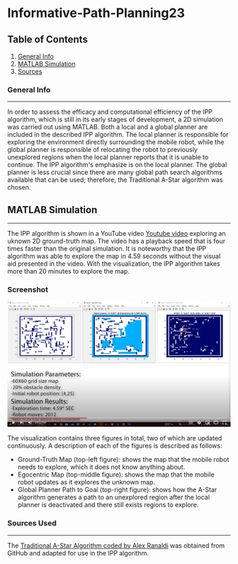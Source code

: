 # Informative-Path-Planning23

## Table of Contents
1. [General Info](#general-info)
2. [MATLAB Simulation](#matlab-simulation)
3. [Sources](sources-used)

### General Info
***
In order to assess the efficacy and computational efficiency of the IPP algorithm, which is still in its early stages of development, a 2D simulation was carried out using MATLAB. Both a local and a global planner are included in the described IPP algorithm. The local planner is responsible for exploring the environment directly surrounding the mobile robot, while the global planner is responsible of relocating the robot to previously unexplored regions when the local planner reports that it is unable to continue. The IPP algorithm's emphasize is on the local planner. The global planner is less crucial  since there are many global path search algorithms available that can be used; therefore, the Traditional A-Star algorithm  was chosen.



## MATLAB Simulation
***
The IPP algorithm is shown in a YouTube video [Youtube video](https://youtu.be/Fi9cuvjKcn8) exploring an uknown 2D ground-truth map. The video has a playback speed that is four times faster than the original simulation. It is noteworthy that the IPP algorithm was able to explore the map in 4.59 seconds without the visual aid presented in the video. With the visualization, the IPP algorithm takes more than 20 minutes to explore the map.
 
 ### Screenshot
![Image text](matlab-simulation-video.PNG)

The visualization contains three figures in total, two of which are updated continuously. A description of each of the figures is described as follows:

* Ground-Truth Map (top-left figure): shows the map that the mobile robot needs to explore, which it does not know anything about.
*  Egocentric Map (top-middle figure): shows the map that the mobile robot updates as it explores the unknown map.
*  Global Planner Path to Goal (top-right figure): shows how the A-Star algorithm generates a path to an unexplored region after the local planner is deactivated and there still exists regions to explore.


### Sources Used
***

The [Traditional A-Star Algorithm coded by Alex Ranaldi](https://github.com/alexranaldi/A_STAR.git) was obtained from GitHub and adapted for use in the IPP algorithm.
